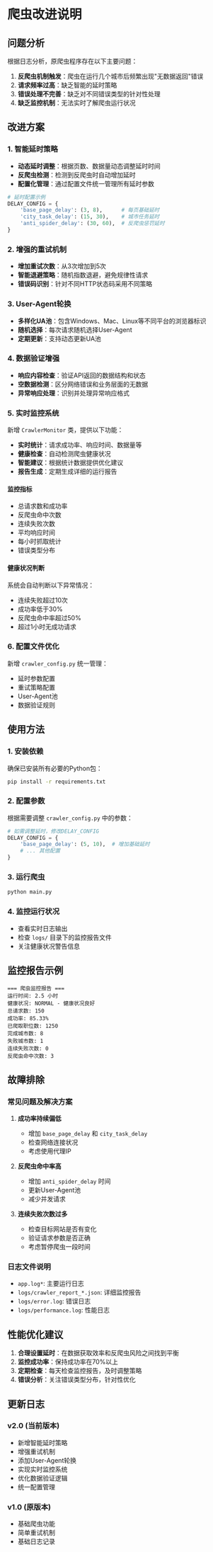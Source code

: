 # 爬虫改进说明

## 问题分析

根据日志分析，原爬虫程序存在以下主要问题：

1. **反爬虫机制触发**：爬虫在运行几个城市后频繁出现"无数据返回"错误
2. **请求频率过高**：缺乏智能的延时策略
3. **错误处理不完善**：缺乏对不同错误类型的针对性处理
4. **缺乏监控机制**：无法实时了解爬虫运行状况

## 改进方案

### 1. 智能延时策略

- **动态延时调整**：根据页数、数据量动态调整延时时间
- **反爬虫检测**：检测到反爬虫时自动增加延时
- **配置化管理**：通过配置文件统一管理所有延时参数

```python
# 延时配置示例
DELAY_CONFIG = {
    'base_page_delay': (3, 8),      # 每页基础延时
    'city_task_delay': (15, 30),    # 城市任务延时
    'anti_spider_delay': (30, 60),  # 反爬虫惩罚延时
}
```

### 2. 增强的重试机制

- **增加重试次数**：从3次增加到5次
- **智能退避策略**：随机指数退避，避免规律性请求
- **错误码识别**：针对不同HTTP状态码采用不同策略

### 3. User-Agent轮换

- **多样化UA池**：包含Windows、Mac、Linux等不同平台的浏览器标识
- **随机选择**：每次请求随机选择User-Agent
- **定期更新**：支持动态更新UA池

### 4. 数据验证增强

- **响应内容检查**：验证API返回的数据结构和状态
- **空数据检测**：区分网络错误和业务层面的无数据
- **异常响应处理**：识别并处理异常响应格式

### 5. 实时监控系统

新增 `CrawlerMonitor` 类，提供以下功能：

- **实时统计**：请求成功率、响应时间、数据量等
- **健康检查**：自动检测爬虫健康状况
- **智能建议**：根据统计数据提供优化建议
- **报告生成**：定期生成详细的运行报告

#### 监控指标

- 总请求数和成功率
- 反爬虫命中次数
- 连续失败次数
- 平均响应时间
- 每小时抓取统计
- 错误类型分布

#### 健康状况判断

系统会自动判断以下异常情况：
- 连续失败超过10次
- 成功率低于30%
- 反爬虫命中率超过50%
- 超过1小时无成功请求

### 6. 配置文件优化

新增 `crawler_config.py` 统一管理：
- 延时参数配置
- 重试策略配置
- User-Agent池
- 数据验证规则

## 使用方法

### 1. 安装依赖

确保已安装所有必要的Python包：

```bash
pip install -r requirements.txt
```

### 2. 配置参数

根据需要调整 `crawler_config.py` 中的参数：

```python
# 如需调整延时，修改DELAY_CONFIG
DELAY_CONFIG = {
    'base_page_delay': (5, 10),  # 增加基础延时
    # ... 其他配置
}
```

### 3. 运行爬虫

```bash
python main.py
```

### 4. 监控运行状况

- 查看实时日志输出
- 检查 `logs/` 目录下的监控报告文件
- 关注健康状况警告信息

## 监控报告示例

```
=== 爬虫监控报告 ===
运行时间: 2.5 小时
健康状况: NORMAL - 健康状况良好
总请求数: 150
成功率: 85.33%
已爬取职位数: 1250
完成城市数: 8
失败城市数: 1
连续失败次数: 0
反爬虫命中次数: 3
```

## 故障排除

### 常见问题及解决方案

1. **成功率持续偏低**
   - 增加 `base_page_delay` 和 `city_task_delay`
   - 检查网络连接状况
   - 考虑使用代理IP

2. **反爬虫命中率高**
   - 增加 `anti_spider_delay` 时间
   - 更新User-Agent池
   - 减少并发请求

3. **连续失败次数过多**
   - 检查目标网站是否有变化
   - 验证请求参数是否正确
   - 考虑暂停爬虫一段时间

### 日志文件说明

- `app.log*`: 主要运行日志
- `logs/crawler_report_*.json`: 详细监控报告
- `logs/error.log`: 错误日志
- `logs/performance.log`: 性能日志

## 性能优化建议

1. **合理设置延时**：在数据获取效率和反爬虫风险之间找到平衡
2. **监控成功率**：保持成功率在70%以上
3. **定期检查**：每天检查监控报告，及时调整策略
4. **错误分析**：关注错误类型分布，针对性优化

## 更新日志

### v2.0 (当前版本)
- 新增智能延时策略
- 增强重试机制
- 添加User-Agent轮换
- 实现实时监控系统
- 优化数据验证逻辑
- 统一配置管理

### v1.0 (原版本)
- 基础爬虫功能
- 简单重试机制
- 基础日志记录